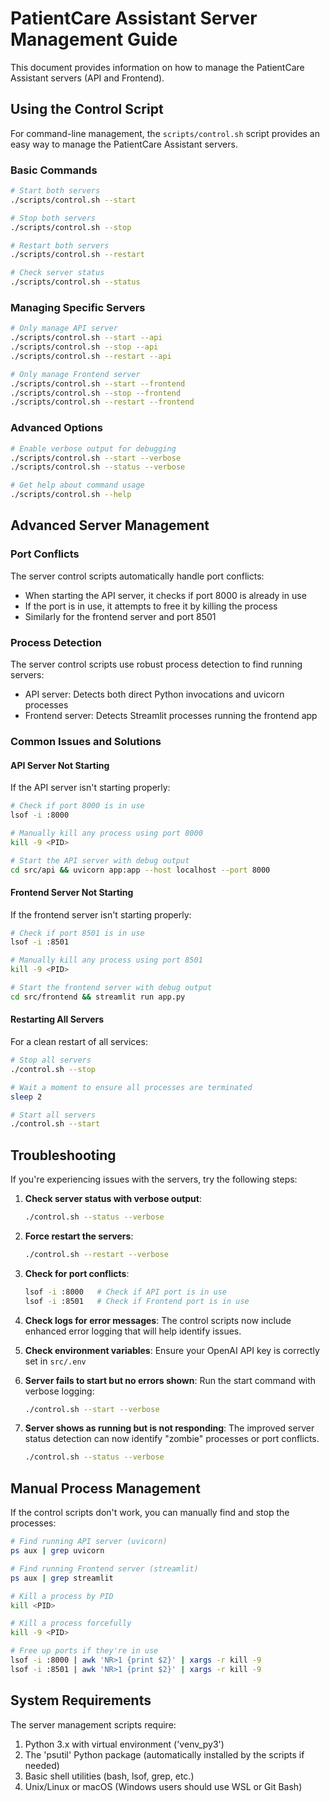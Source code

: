 # PatientCare Assistant Server Management Guide

This document provides information on how to manage the PatientCare Assistant servers (API and Frontend).

## Using the Control Script

For command-line management, the `scripts/control.sh` script provides an easy way to manage the PatientCare Assistant servers.

### Basic Commands

```bash
# Start both servers
./scripts/control.sh --start

# Stop both servers
./scripts/control.sh --stop

# Restart both servers
./scripts/control.sh --restart

# Check server status
./scripts/control.sh --status
```

### Managing Specific Servers

```bash
# Only manage API server
./scripts/control.sh --start --api
./scripts/control.sh --stop --api
./scripts/control.sh --restart --api

# Only manage Frontend server
./scripts/control.sh --start --frontend
./scripts/control.sh --stop --frontend
./scripts/control.sh --restart --frontend
```

### Advanced Options

```bash
# Enable verbose output for debugging
./scripts/control.sh --start --verbose
./scripts/control.sh --status --verbose

# Get help about command usage
./scripts/control.sh --help
```

## Advanced Server Management

### Port Conflicts

The server control scripts automatically handle port conflicts:
- When starting the API server, it checks if port 8000 is already in use
- If the port is in use, it attempts to free it by killing the process
- Similarly for the frontend server and port 8501

### Process Detection

The server control scripts use robust process detection to find running servers:
- API server: Detects both direct Python invocations and uvicorn processes
- Frontend server: Detects Streamlit processes running the frontend app

### Common Issues and Solutions

#### API Server Not Starting

If the API server isn't starting properly:

```bash
# Check if port 8000 is in use
lsof -i :8000

# Manually kill any process using port 8000
kill -9 <PID>

# Start the API server with debug output
cd src/api && uvicorn app:app --host localhost --port 8000
```

#### Frontend Server Not Starting

If the frontend server isn't starting properly:

```bash
# Check if port 8501 is in use
lsof -i :8501

# Manually kill any process using port 8501
kill -9 <PID>

# Start the frontend server with debug output
cd src/frontend && streamlit run app.py
```

#### Restarting All Servers

For a clean restart of all services:

```bash
# Stop all servers
./control.sh --stop

# Wait a moment to ensure all processes are terminated
sleep 2

# Start all servers
./control.sh --start
```

## Troubleshooting

If you're experiencing issues with the servers, try the following steps:

1. **Check server status with verbose output**:
   ```bash
   ./control.sh --status --verbose
   ```

2. **Force restart the servers**:
   ```bash
   ./control.sh --restart --verbose
   ```

4. **Check for port conflicts**:
   ```bash
   lsof -i :8000   # Check if API port is in use
   lsof -i :8501   # Check if Frontend port is in use
   ```

5. **Check logs for error messages**:
   The control scripts now include enhanced error logging that will help identify issues.

6. **Check environment variables**:
   Ensure your OpenAI API key is correctly set in `src/.env`

7. **Server fails to start but no errors shown**:
   Run the start command with verbose logging:
   ```bash
   ./control.sh --start --verbose
   ```

8. **Server shows as running but is not responding**:
   The improved server status detection can now identify "zombie" processes or port conflicts.
   ```bash
   ./control.sh --status --verbose
   ```

## Manual Process Management

If the control scripts don't work, you can manually find and stop the processes:

```bash
# Find running API server (uvicorn)
ps aux | grep uvicorn

# Find running Frontend server (streamlit)
ps aux | grep streamlit

# Kill a process by PID
kill <PID>

# Kill a process forcefully
kill -9 <PID>

# Free up ports if they're in use
lsof -i :8000 | awk 'NR>1 {print $2}' | xargs -r kill -9
lsof -i :8501 | awk 'NR>1 {print $2}' | xargs -r kill -9
```

## System Requirements

The server management scripts require:

1. Python 3.x with virtual environment ('venv_py3')
2. The 'psutil' Python package (automatically installed by the scripts if needed)
3. Basic shell utilities (bash, lsof, grep, etc.)
4. Unix/Linux or macOS (Windows users should use WSL or Git Bash)
